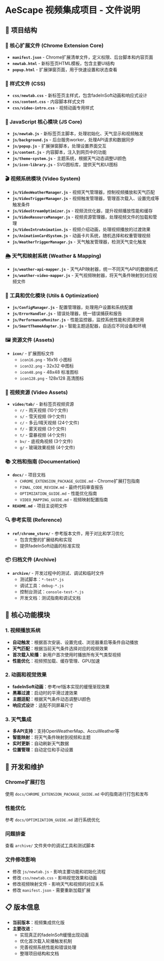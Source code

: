 # AeScape 视频集成项目 - 文件说明

## 📁 项目结构

### 🔧 核心扩展文件 (Chrome Extension Core)
- **`manifest.json`** - Chrome扩展清单文件，定义权限、后台脚本和内容页面
- **`newtab.html`** - 新标签页HTML模板，包含主要UI结构
- **`popup.html`** - 扩展弹窗页面，用于快速设置和状态查看

### 🎨 样式文件 (CSS)
- **`css/newtab.css`** - 新标签页主样式，包含fadeInSoft动画和响应式设计
- **`css/content.css`** - 内容脚本样式文件
- **`css/video-intro.css`** - 视频动画专用样式

### 🧠 JavaScript 核心模块 (JS Core)
- **`js/newtab.js`** - 新标签页主脚本，处理初始化、天气显示和视频触发
- **`js/background.js`** - 后台服务worker，处理API请求和数据同步
- **`js/popup.js`** - 扩展弹窗脚本，处理设置界面交互
- **`js/content.js`** - 内容脚本，注入到网页中的功能
- **`js/theme-system.js`** - 主题系统，根据天气动态调整UI颜色
- **`js/icon-library.js`** - SVG图标库，提供天气和UI图标

### 🎬 视频系统模块 (Video System)
- **`js/VideoWeatherManager.js`** - 视频天气管理器，控制视频播放和天气匹配
- **`js/VideoTriggerManager.js`** - 视频触发管理器，管理首次载入、设置完成等触发条件
- **`js/VideoStreamOptimizer.js`** - 视频流优化器，提升视频播放性能和缓存
- **`js/VideoResourceManager.js`** - 视频资源管理器，处理视频文件的加载和管理
- **`js/VideoIntroAnimation.js`** - 视频介绍动画，处理视频播放的过渡效果
- **`js/AnimationCardSystem.js`** - 动画卡片系统，随机选择和权重管理视频
- **`js/WeatherTriggerManager.js`** - 天气触发管理器，检测天气变化触发

### 🌦️ 天气和映射系统 (Weather & Mapping)
- **`js/weather-api-mapper.js`** - 天气API映射器，统一不同天气API的数据格式
- **`js/weather-video-mapper.js`** - 天气视频映射器，将天气条件映射到对应视频文件

### 🔧 工具和优化模块 (Utils & Optimization)
- **`js/ConfigManager.js`** - 配置管理器，处理用户设置和系统配置
- **`js/ErrorHandler.js`** - 错误处理器，统一错误捕获和报告
- **`js/PerformanceMonitor.js`** - 性能监控器，监控系统性能和资源使用
- **`js/SmartThemeAdapter.js`** - 智能主题适配器，自适应不同设备和环境

### 🖼️ 资源文件 (Assets)
- **`icon/`** - 扩展图标文件
  - `icon16.png` - 16x16 小图标
  - `icon32.png` - 32x32 中图标  
  - `icon48.png` - 48x48 标准图标
  - `icon128.png` - 128x128 高清图标

### 🎥 视频资源 (Video Assets)
- **`video/tab/`** - 新标签页视频资源
  - `r/` - 雨天视频 (10个文件)
  - `s/` - 雪天视频 (9个文件)
  - `c/` - 多云/晴天视频 (24个文件)
  - `f/` - 雾天视频 (3个文件)
  - `t/` - 雷暴视频 (4个文件)
  - `bv/` - 底视角视频 (3个文件)
  - `g/` - 玻璃效果视频 (4个文件)

### 📚 文档和指南 (Documentation)
- **`docs/`** - 项目文档
  - `CHROME_EXTENSION_PACKAGE_GUIDE.md` - Chrome扩展打包指南
  - `FINAL_CODE_REVIEW.md` - 最终代码审查报告
  - `OPTIMIZATION_GUIDE.md` - 性能优化指南
  - `VIDEO_MAPPING_GUIDE.md` - 视频映射配置指南
- **`README.md`** - 项目主说明文件

### 🔍 参考实现 (Reference)
- **`ref/chrome_store/`** - 参考版本文件，用于对比和学习优化
  - 包含完整的扩展结构和实现
  - 提供fadeInSoft动画的标准实现

### 📦 归档文件 (Archive)
- **`archive/`** - 开发过程中的测试、调试和临时文件
  - 测试脚本：`*-test*.js`
  - 调试工具：`debug-*.js`
  - 控制台测试：`console-test-*.js`
  - 开发文档：测试指南和调试文档

## 🚀 核心功能模块

### 1. 视频播放系统
- **自动触发**：根据首次安装、设置完成、浏览器重启等条件自动播放
- **天气匹配**：根据当前天气条件选择对应的视频效果
- **首次载入轮播**：新用户首次使用时播放所有天气类型视频
- **性能优化**：视频预加载、缓存管理、GPU加速

### 2. 动画和视觉效果
- **fadeInSoft动画**：参考ref版本实现的缓慢渐现效果
- **黑幕过渡**：启动时的平滑过渡效果
- **主题适配**：根据天气条件动态调整UI颜色
- **响应式设计**：适配不同屏幕尺寸

### 3. 天气集成
- **多API支持**：支持OpenWeatherMap、AccuWeather等
- **智能映射**：将天气条件映射到视频和主题
- **实时更新**：自动刷新天气数据
- **位置管理**：自动定位和手动设置

## 🔧 开发和维护

### Chrome扩展打包
使用 `docs/CHROME_EXTENSION_PACKAGE_GUIDE.md` 中的指南进行打包和发布

### 性能优化
参考 `docs/OPTIMIZATION_GUIDE.md` 进行系统优化

### 问题排查
查看 `archive/` 文件夹中的调试工具和测试脚本

### 文件修改影响
- 修改 `js/newtab.js` - 影响主要功能和初始化流程
- 修改 `css/newtab.css` - 影响视觉效果和动画
- 修改视频映射文件 - 影响天气和视频的对应关系
- 修改 `manifest.json` - 需要重新加载扩展

## 📋 版本信息

- **当前版本**：视频集成优化版
- **主要改进**：
  - 实现真正的fadeInSoft缓慢出现动画
  - 优化首次载入轮播触发机制
  - 完善视频系统性能和错误处理
  - 整理项目结构和文档